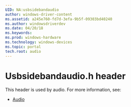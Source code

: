 ```yaml
---
UID: NA:usbsidebandaudio
author: windows-driver-content
ms.assetid: a245e760-fd7d-3efa-9b5f-09303bd40240
ms.author: windowsdriverdev
ms.date: 04/20/18
ms.keywords: 
ms.prod: windows-hardware
ms.technology: windows-devices
ms.topic: portal
tech.root: audio
---
```


# Usbsidebandaudio.h header





This header is used by audio. For more information, see:

- [Audio](../_audio/index.md)
